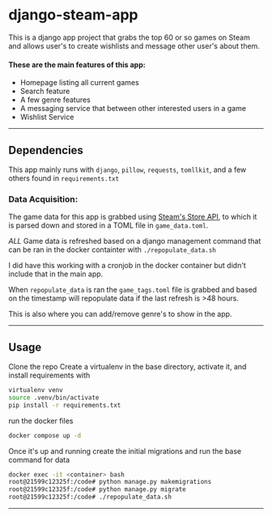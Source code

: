 # django-steam-app

This is a django app project that grabs the top 60 or so games on Steam and allows user's to create wishlists and message other user's about them.

#### These are the main features of this app:
 - Homepage listing all current games
 - Search feature
 - A few genre features
 - A messaging service that between other interested users in a game
 - Wishlist Service
 
 ---
## Dependencies

This app mainly runs with `django`, `pillow`, `requests`, `tomllkit`, and a few others found in `requirements.txt`



### Data Acquisition:
The game data for this app is grabbed using [Steam's Store API](store.steampowered.com), to which it is parsed down and stored in a TOML file in `game_data.toml`.

*ALL* Game data is refreshed based on a django management command that can be ran in the docker containter with `./repopulate_data.sh`

I did have this working with a cronjob in the docker container but didn't include that in the main app.

When `repopulate_data` is ran the `game_tags.toml` file is grabbed and based on the timestamp will repopulate data if the last refresh is >48 hours.

This is also where you can add/remove genre's to show in the app.

___

## Usage

Clone the repo
Create a virtualenv in the base directory, activate it, and install requirements with

```bash
virtualenv venv
source .venv/bin/activate
pip install -r requirements.txt
```

run the docker files
```bash
docker compose up -d
```

Once it's up and running create the initial migrations and run the base command for data
```bash
docker exec -it <container> bash
root@21599c12325f:/code# python manage.py makemigrations
root@21599c12325f:/code# python manage.py migrate
root@21599c12325f:/code# ./repopulate_data.sh
```
___